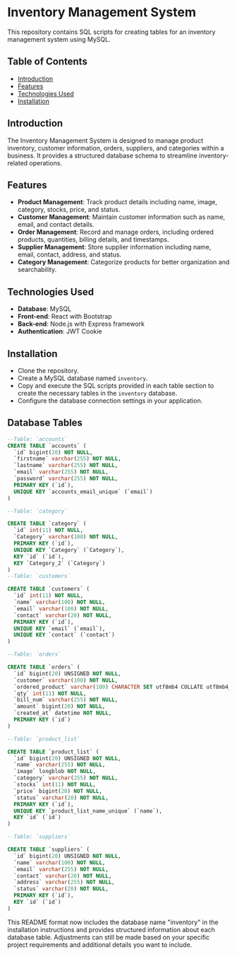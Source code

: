 # Inventory Management System

This repository contains SQL scripts for creating tables for an inventory management system using MySQL.

## Table of Contents

- [Introduction](#introduction)
- [Features](#features)
- [Technologies Used](#technologies-used)
- [Installation](#installation)

## Introduction

The Inventory Management System is designed to manage product inventory, customer information, orders, suppliers, and categories within a business. It provides a structured database schema to streamline inventory-related operations.

## Features

- **Product Management**: Track product details including name, image, category, stocks, price, and status.
- **Customer Management**: Maintain customer information such as name, email, and contact details.
- **Order Management**: Record and manage orders, including ordered products, quantities, billing details, and timestamps.
- **Supplier Management**: Store supplier information including name, email, contact, address, and status.
- **Category Management**: Categorize products for better organization and searchability.

## Technologies Used

- **Database**: MySQL
- **Front-end**: React with Bootstrap
- **Back-end**: Node.js with Express framework
- **Authentication**: JWT Cookie

## Installation

- Clone the repository.
- Create a MySQL database named `inventory`.
- Copy and execute the SQL scripts provided in each table section to create the necessary tables in the `inventory` database.
- Configure the database connection settings in your application.

## Database Tables

```sql
--Table: `accounts`
CREATE TABLE `accounts` (
  `id` bigint(20) NOT NULL,
  `firstname` varchar(255) NOT NULL,
  `lastname` varchar(255) NOT NULL,
  `email` varchar(255) NOT NULL,
  `password` varchar(255) NOT NULL,
  PRIMARY KEY (`id`),
  UNIQUE KEY `accounts_email_unique` (`email`)
)

--Table: `category`

CREATE TABLE `category` (
  `id` int(11) NOT NULL,
  `Category` varchar(100) NOT NULL,
  PRIMARY KEY (`id`),
  UNIQUE KEY `Category` (`Category`),
  KEY `id` (`id`),
  KEY `Category_2` (`Category`)
)
--Table: `customers`

CREATE TABLE `customers` (
  `id` int(11) NOT NULL,
  `name` varchar(100) NOT NULL,
  `email` varchar(100) NOT NULL,
  `contact` varchar(20) NOT NULL,
  PRIMARY KEY (`id`),
  UNIQUE KEY `email` (`email`),
  UNIQUE KEY `contact` (`contact`)
)

--Table: `orders`

CREATE TABLE `orders` (
  `id` bigint(20) UNSIGNED NOT NULL,
  `customer` varchar(100) NOT NULL,
  `ordered_product` varchar(100) CHARACTER SET utf8mb4 COLLATE utf8mb4_bin NOT NULL,
  `qty` int(11) NOT NULL,
  `bill_num` varchar(255) NOT NULL,
  `amount` bigint(20) NOT NULL,
  `created_at` datetime NOT NULL,
  PRIMARY KEY (`id`)
)

--Table: `product_list`

CREATE TABLE `product_list` (
  `id` bigint(20) UNSIGNED NOT NULL,
  `name` varchar(255) NOT NULL,
  `image` longblob NOT NULL,
  `category` varchar(255) NOT NULL,
  `stocks` int(11) NOT NULL,
  `price` bigint(20) NOT NULL,
  `status` varchar(20) NOT NULL,
  PRIMARY KEY (`id`),
  UNIQUE KEY `product_list_name_unique` (`name`),
  KEY `id` (`id`)
)

--Table: `suppliers`

CREATE TABLE `suppliers` (
  `id` bigint(20) UNSIGNED NOT NULL,
  `name` varchar(100) NOT NULL,
  `email` varchar(255) NOT NULL,
  `contact` varchar(20) NOT NULL,
  `address` varchar(255) NOT NULL,
  `status` varchar(20) NOT NULL,
  PRIMARY KEY (`id`),
  KEY `id` (`id`)
)

```

This README format now includes the database name "inventory" in the installation instructions and provides structured information about each database table. Adjustments can still be made based on your specific project requirements and additional details you want to include.
